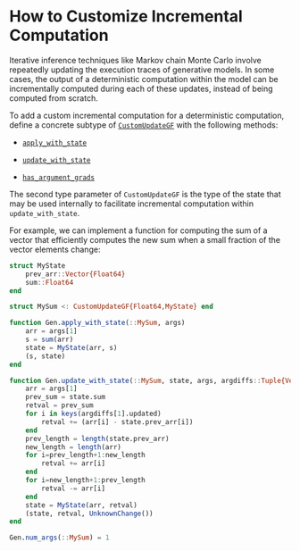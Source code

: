 # How to Customize Incremental Computation

Iterative inference techniques like Markov chain Monte Carlo involve repeatedly updating the execution traces of generative models.
In some cases, the output of a deterministic computation within the model can be incrementally computed during each of these updates, instead of being computed from scratch.

To add a custom incremental computation for a deterministic computation, define a concrete subtype of [`CustomUpdateGF`](@ref) with the following methods:

- [`apply_with_state`](@ref)

- [`update_with_state`](@ref)

- [`has_argument_grads`](@ref)

The second type parameter of `CustomUpdateGF` is the type of the state that may be used internally to facilitate incremental computation within `update_with_state`.

For example, we can implement a function for computing the sum of a vector that efficiently computes the new sum when a small fraction of the vector elements change:

```julia
struct MyState
    prev_arr::Vector{Float64}
    sum::Float64
end

struct MySum <: CustomUpdateGF{Float64,MyState} end

function Gen.apply_with_state(::MySum, args)
    arr = args[1]
    s = sum(arr)
    state = MyState(arr, s)
    (s, state)
end

function Gen.update_with_state(::MySum, state, args, argdiffs::Tuple{VectorDiff})
    arr = args[1]
    prev_sum = state.sum
    retval = prev_sum
    for i in keys(argdiffs[1].updated)
        retval += (arr[i] - state.prev_arr[i])
    end
    prev_length = length(state.prev_arr)
    new_length = length(arr)
    for i=prev_length+1:new_length
        retval += arr[i]
    end
    for i=new_length+1:prev_length
        retval -= arr[i]
    end
    state = MyState(arr, retval)
    (state, retval, UnknownChange())
end

Gen.num_args(::MySum) = 1
```